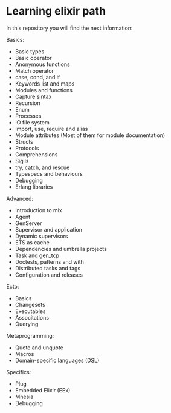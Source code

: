 # Learning elixir path
In this repository you will find the next information:

Basics:

- Basic types
- Basic operator
- Anonymous functions
- Match operator
- case, cond, and if
- Keywords list and maps
- Modules and functions
- Capture sintax
- Recursion
- Enum
- Processes
- IO file system
- Import, use, require and alias
- Module attributes (Most of them for module documentation)
- Structs
- Protocols
- Comprehensions
- Sigils
- try, catch, and rescue
- Typespecs and behaviours
- Debugging
- Erlang libraries

Advanced:

- Introduction to mix
- Agent
- GenServer
- Supervisor and application
- Dynamic supervisors
- ETS as cache
- Dependencies and umbrella projects
- Task and gen_tcp
- Doctests, patterns and with
- Distributed tasks and tags
- Configuration and releases

Ecto:

- Basics
- Changesets
- Executables
- Associtations
- Querying

Metaprogramming:

- Quote and unquote
- Macros
- Domain-specific languages (DSL)

Specifics:

- Plug
- Embedded Elixir (EEx)
- Mnesia
- Debugging
